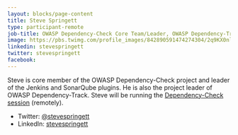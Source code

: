 ```yaml
---
layout: blocks/page-content
title: Steve Springett
type: participant-remote
job-title: OWASP Dependency-Check Core Team/Leader, OWASP Dependency-Track Project Leader
image: https://pbs.twimg.com/profile_images/842890591474274304/2q9KX0nl_400x400.jpg
linkedin: stevespringett
twitter: stevespringett
facebook:
---
```



Steve is core member of the OWASP Dependency-Check project and leader of the Jenkins and SonarQube plugins. He is also the project leader of OWASP Dependency-Track. Steve will be running the [Dependency-Check session](../Working-Sessions/Dependency-Check.html) (remotely).

* Twitter: [@stevespringett](https://twitter.com/stevespringett)
* LinkedIn: [stevespringett](https://www.linkedin.com/in/stevespringett/)
